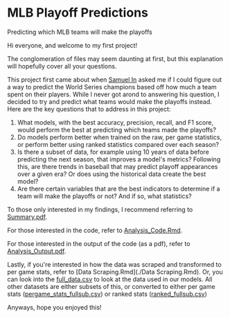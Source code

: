 # MLB Playoff Predictions
Predicting which MLB teams will make the playoffs

Hi everyone, and welcome to my first project!

The conglomeration of files may seem daunting at first, but this explanation will hopefully cover all your questions.

This project first came about when [Samuel In](https://linktr.ee/samuelin?fbclid=IwAR1HS47i7sVsvO7E8OKT5EKpV6zQNXHnvsK-S8ZfZjwZUcqwc1i3tInr-5E) asked me if I could figure out a way to predict the World Series champions based off how much a team spent on their players. While I never got arond to answering his question, I decided to try and predict what teams would make the playoffs instead. Here are the key questions that to address in this project:

1. What models, with the best accuracy, precision, recall, and F1 score, would perform the best at predicting which teams made the playoffs?
2. Do models perform better when trained on the raw, per game statistics, or perform better using ranked statistics compared over each season?
3. Is there a subset of data, for example using 10 years of data before predicting the next season, that improves a model's metrics? Following this, are there trends in baseball that may predict playoff appearances over a given era? Or does using the historical data create the best model?
4. Are there certain variables that are the best indicators to determine if a team will make the playoffs or not? And if so, what statistics?

To those only interested in my findings, I recommend referring to [Summary.pdf](./Summary.pdf).

For those interested in the code, refer to [Analysis_Code.Rmd](./Analysis_Code.Rmd).

For those interested in the output of the code (as a pdf), refer to [Analysis_Output.pdf](./Analysis_Output.pdf).

Lastly, if you're interested in how the data was scraped and transformed to per game stats, refer to [Data Scraping.Rmd](./Data Scraping.Rmd). Or, you can look into the [full_data.csv](Datasets/full_data.csv) to look at the data used in our models. All other datasets are either subsets of this, or converted to either per game stats ([pergame_stats_fullsub.csv](Datasets/pergame_stats_fullsub.csv)) or ranked stats ([ranked_fullsub.csv](Datasets/ranked_fullsub.csv))

Anyways, hope you enjoyed this!
